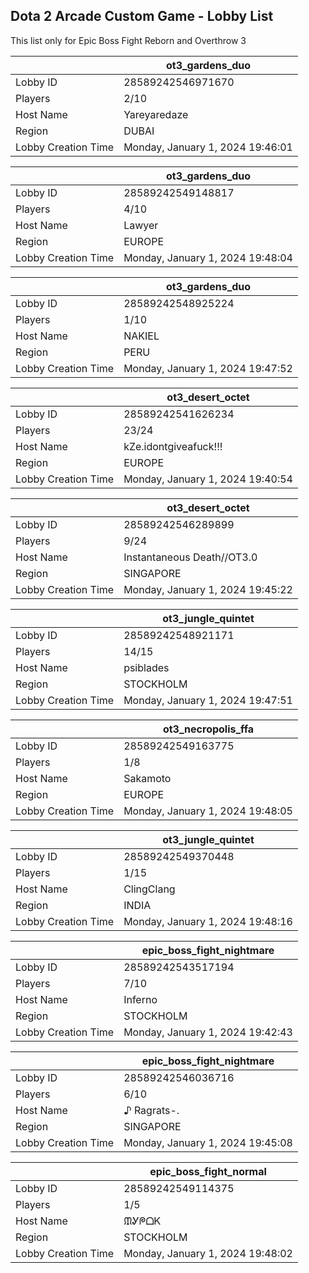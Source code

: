 ## Dota 2 Arcade Custom Game - Lobby List

This list only for Epic Boss Fight Reborn and Overthrow 3

|  | ot3_gardens_duo |
| ------ | ------ |
| Lobby ID | 28589242546971670 |
| Players | 2/10 |
| Host Name | Yareyaredaze |
| Region | DUBAI |
| Lobby Creation Time | Monday, January 1, 2024 19:46:01 |


|  | ot3_gardens_duo |
| ------ | ------ |
| Lobby ID | 28589242549148817 |
| Players | 4/10 |
| Host Name | Lawyer |
| Region | EUROPE |
| Lobby Creation Time | Monday, January 1, 2024 19:48:04 |


|  | ot3_gardens_duo |
| ------ | ------ |
| Lobby ID | 28589242548925224 |
| Players | 1/10 |
| Host Name | NAKIEL |
| Region | PERU |
| Lobby Creation Time | Monday, January 1, 2024 19:47:52 |


|  | ot3_desert_octet |
| ------ | ------ |
| Lobby ID | 28589242541626234 |
| Players | 23/24 |
| Host Name | kZe.idontgiveafuck!!! |
| Region | EUROPE |
| Lobby Creation Time | Monday, January 1, 2024 19:40:54 |


|  | ot3_desert_octet |
| ------ | ------ |
| Lobby ID | 28589242546289899 |
| Players | 9/24 |
| Host Name | Instantaneous Death//OT3.0 |
| Region | SINGAPORE |
| Lobby Creation Time | Monday, January 1, 2024 19:45:22 |


|  | ot3_jungle_quintet |
| ------ | ------ |
| Lobby ID | 28589242548921171 |
| Players | 14/15 |
| Host Name | psiblades |
| Region | STOCKHOLM |
| Lobby Creation Time | Monday, January 1, 2024 19:47:51 |


|  | ot3_necropolis_ffa |
| ------ | ------ |
| Lobby ID | 28589242549163775 |
| Players | 1/8 |
| Host Name | Sakamoto |
| Region | EUROPE |
| Lobby Creation Time | Monday, January 1, 2024 19:48:05 |


|  | ot3_jungle_quintet |
| ------ | ------ |
| Lobby ID | 28589242549370448 |
| Players | 1/15 |
| Host Name | ClingClang |
| Region | INDIA |
| Lobby Creation Time | Monday, January 1, 2024 19:48:16 |


|  | epic_boss_fight_nightmare |
| ------ | ------ |
| Lobby ID | 28589242543517194 |
| Players | 7/10 |
| Host Name | Inferno |
| Region | STOCKHOLM |
| Lobby Creation Time | Monday, January 1, 2024 19:42:43 |


|  | epic_boss_fight_nightmare |
| ------ | ------ |
| Lobby ID | 28589242546036716 |
| Players | 6/10 |
| Host Name | ♪ Ragrats-. |
| Region | SINGAPORE |
| Lobby Creation Time | Monday, January 1, 2024 19:45:08 |


|  | epic_boss_fight_normal |
| ------ | ------ |
| Lobby ID | 28589242549114375 |
| Players | 1/5 |
| Host Name | ᙢᎽᖘᗝᏦ |
| Region | STOCKHOLM |
| Lobby Creation Time | Monday, January 1, 2024 19:48:02 |


